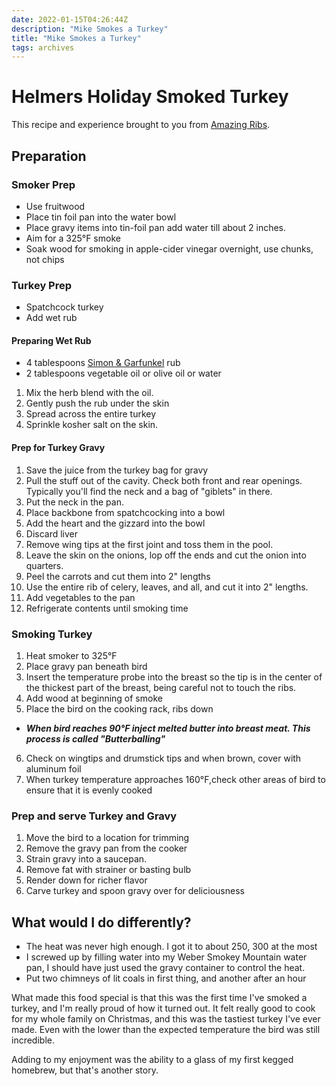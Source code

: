 ```yaml
---
date: 2022-01-15T04:26:44Z
description: "Mike Smokes a Turkey"
title: "Mike Smokes a Turkey"
tags: archives
---
```


# Helmers Holiday Smoked Turkey

This recipe and experience brought to you from [Amazing Ribs](https://amazingribs.com/tested-recipes/turkey-recipes/bbq-and-grilled-turkey-recipe/#cooking).

## Preparation

### Smoker Prep

* Use fruitwood
* Place tin foil pan into the water bowl
* Place gravy items into tin-foil pan add water till about 2 inches.
* Aim for a 325°F smoke
* Soak wood for smoking in apple-cider vinegar overnight, use chunks, not chips

### Turkey Prep

* Spatchcock turkey
* Add wet rub
  
#### Preparing Wet Rub

* 4 tablespoons [Simon & Garfunkel](https://amazingribs.com/simon-and-garfunkel-spice-rub-for-poultry-recipe/) rub
* 2 tablespoons vegetable oil or olive oil or water

1. Mix the herb blend with the oil.
2. Gently push the rub under the skin
3. Spread across the entire turkey
4. Sprinkle kosher salt on the skin.

#### Prep for Turkey Gravy

1. Save the juice from the turkey bag for gravy
2. Pull the stuff out of the cavity. Check both front and rear openings. Typically you'll find the neck and a bag of "giblets" in there.
3. Put the neck in the pan.
4. Place backbone from spatchcocking into a bowl
5. Add the heart and the gizzard into the bowl
6. Discard liver
7. Remove wing tips at the first joint and toss them in the pool.
8. Leave the skin on the onions, lop off the ends and cut the onion into quarters.
9. Peel the carrots and cut them into 2" lengths
10. Use the entire rib of celery, leaves, and all, and cut it into 2" lengths.
11. Add vegetables to the pan
12. Refrigerate contents until smoking time

### Smoking Turkey

1. Heat smoker to 325°F
2. Place gravy pan beneath bird
3. Insert the temperature probe into the breast so the tip is in the center of the thickest part of the breast, being careful not to touch the ribs.
4. Add wood at beginning of smoke
5. Place the bird on the cooking rack, ribs down

* ***When bird reaches 90°F inject melted butter into breast meat. This process is called "Butterballing"***

6. Check on wingtips and drumstick tips and when brown, cover with aluminum foil
7. When turkey temperature approaches 160°F,check other areas of bird to ensure that it is evenly cooked

### Prep and serve Turkey and Gravy

1. Move the bird to a location for trimming
2. Remove the gravy pan from the cooker
3. Strain gravy into a saucepan.
4. Remove fat with strainer or basting bulb
5. Render down for richer flavor
6. Carve turkey and spoon gravy over for deliciousness

## What would I do differently?

* The heat was never high enough. I got it to about 250, 300 at the most
* I screwed up by filling water into my Weber Smokey Mountain water pan, I should have just used the gravy container to control the heat.
* Put two chimneys of lit coals in first thing, and another after an hour

What made this food special is that this was the first time I've smoked a turkey, and I'm really proud of how it turned out. It felt really good to cook for my whole family on Christmas, and this was the tastiest turkey I've ever made. Even with the lower than the expected temperature the bird was still incredible.

Adding to my enjoyment was the ability to a glass of my first kegged homebrew, but that's another story.
